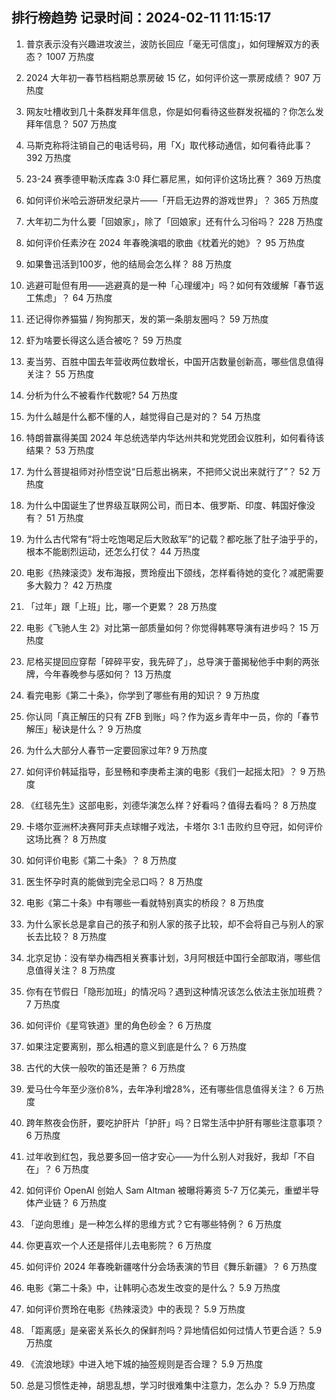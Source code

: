 
## 排行榜趋势 记录时间：2024-02-11 11:15:17
  
  1. 普京表示没有兴趣进攻波兰，波防长回应「毫无可信度」，如何理解双方的表态？ 1007 万热度
    
  2. 2024 大年初一春节档档期总票房破 15 亿，如何评价这一票房成绩？ 907 万热度
    
  3. 网友吐槽收到几十条群发拜年信息，你是如何看待这些群发祝福的？你怎么发拜年信息？ 507 万热度
    
  4. 马斯克称将注销自己的电话号码，用「X」取代移动通信，如何看待此事？ 392 万热度
    
  5. 23-24 赛季德甲勒沃库森 3:0 拜仁慕尼黑，如何评价这场比赛？ 369 万热度
    
  6. 如何评价米哈云游研发纪录片——「开启无边界的游戏世界」？ 365 万热度
    
  7. 大年初二为什么要「回娘家」，除了「回娘家」还有什么习俗吗？ 228 万热度
    
  8. 如何评价任素汐在 2024 年春晚演唱的歌曲《枕着光的她》？ 95 万热度
    
  9. 如果鲁迅活到100岁，他的结局会怎么样？ 88 万热度
    
  10. 逃避可耻但有用——逃避真的是一种「心理缓冲」吗？如何有效缓解「春节返工焦虑」？ 64 万热度
    
  11. 还记得你养猫猫 / 狗狗那天，发的第一条朋友圈吗？ 59 万热度
    
  12. 虾为啥要长得这么适合被吃？ 59 万热度
    
  13. 麦当劳、百胜中国去年营收两位数增长，中国开店数量创新高，哪些信息值得关注？ 55 万热度
    
  14. 分析为什么不被看作代数呢? 54 万热度
    
  15. 为什么越是什么都不懂的人，越觉得自己是对的？ 54 万热度
    
  16. 特朗普赢得美国 2024 年总统选举内华达州共和党党团会议胜利，如何看待该结果？ 53 万热度
    
  17. 为什么菩提祖师对孙悟空说“日后惹出祸来，不把师父说出来就行了”？ 52 万热度
    
  18. 为什么中国诞生了世界级互联网公司，而日本、俄罗斯、印度、韩国好像没有？ 51 万热度
    
  19. 为什么古代常有“将士吃饱喝足后大败敌军”的记载？都吃胀了肚子油乎乎的，根本不能剧烈运动，还怎么打仗？ 44 万热度
    
  20. 电影《热辣滚烫》发布海报，贾玲瘦出下颌线，怎样看待她的变化？减肥需要多大毅力？ 42 万热度
    
  21. 「过年」跟「上班」比，哪一个更累？ 28 万热度
    
  22. 电影《飞驰人生 2》对比第一部质量如何？你觉得韩寒导演有进步吗？ 15 万热度
    
  23. 尼格买提回应穿帮「碎碎平安，我先碎了」，总导演于蕾揭秘他手中剩的两张牌，今年春晚参与感如何？ 13 万热度
    
  24. 看完电影《第二十条》，你学到了哪些有用的知识？ 9 万热度
    
  25. 你认同「真正解压的只有 ZFB 到账」吗？作为返乡青年中一员，你的「春节解压」秘诀是什么？ 9 万热度
    
  26. 为什么大部分人春节一定要回家过年? 9 万热度
    
  27. 如何评价韩延指导，彭昱畅和李庚希主演的电影《我们一起摇太阳》？ 9 万热度
    
  28. 《红毯先生》这部电影，刘德华演怎么样？好看吗？值得去看吗？ 8 万热度
    
  29. 卡塔尔亚洲杯决赛阿菲夫点球帽子戏法，卡塔尔 3:1 击败约旦夺冠，如何评价这场比赛？ 8 万热度
    
  30. 如何评价电影《第二十条》？ 8 万热度
    
  31. 医生怀孕时真的能做到完全忌口吗？ 8 万热度
    
  32. 电影《第二十条》中有哪些一看就特别真实的桥段？ 8 万热度
    
  33. 为什么家长总是拿自己的孩子和别人家的孩子比较，却不会将自己与别人的家长去比较？ 8 万热度
    
  34. 北京足协：没有举办梅西相关赛事计划，3月阿根廷中国行全部取消，哪些信息值得关注？ 8 万热度
    
  35. 你有在节假日「隐形加班」的情况吗？遇到这种情况该怎么依法主张加班费？ 7 万热度
    
  36. 如何评价《星穹铁道》里的角色砂金？ 6 万热度
    
  37. 如果注定要离别，那么相遇的意义到底是什么？ 6 万热度
    
  38. 古代的大侠一般吹的笛还是箫？ 6 万热度
    
  39. 爱马仕今年至少涨价8%，去年净利增28%，还有哪些信息值得关注？ 6 万热度
    
  40. 跨年熬夜会伤肝，要吃护肝片「护肝」吗？日常生活中护肝有哪些注意事项？ 6 万热度
    
  41. 过年收到红包，我总要多回一倍才安心——为什么别人对我好，我却「不自在」？ 6 万热度
    
  42. 如何评价 OpenAI 创始人 Sam Altman 被曝将筹资 5-7 万亿美元，重塑半导体产业链？ 6 万热度
    
  43. 「逆向思维」是一种怎么样的思维方式？它有哪些特例？ 6 万热度
    
  44. 你更喜欢一个人还是搭伴儿去电影院？ 6 万热度
    
  45. 如何评价 2024 年春晚新疆喀什分会场表演的节目《舞乐新疆》？ 6 万热度
    
  46. 电影《第二十条》中，让韩明心态发生改变的是什么？ 5.9 万热度
    
  47. 如何评价贾玲在电影《热辣滚烫》中的表现？ 5.9 万热度
    
  48. 「距离感」是亲密关系长久的保鲜剂吗？异地情侣如何过情人节更合适？ 5.9 万热度
    
  49. 《流浪地球》中进入地下城的抽签规则是否合理？ 5.9 万热度
    
  50. 总是习惯性走神，胡思乱想，学习时很难集中注意力，怎么办？ 5.9 万热度
    